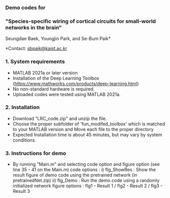 ### Demo codes for
### "Species-specific wiring of cortical circuits for small-world networks in the brain" </br>

Seungdae Baek, Youngjin Park, and Se-Bum Paik*

*Contact: sbpaik@kaist.ac.kr

### 1. System requirements
- MATLAB 2021a or later version
- Installation of the Deep Learning Toolbox (https://www.mathworks.com/products/deep-learning.html)
- No non-standard hardware is required.
- Uploaded codes were tested using MATLAB 2021a.

### 2. Installation
- Download "LRC_code.zip" and unzip the file.
- Choose the proper subfolder of 'fun_modifed_toolbox' which is matched to your MATLAB version and
  Move each file to the proper directory
- Expected Installation time is about 45 minutes, but may vary by system conditions.
 
### 3. Instructions for demo
- By running "Main.m" and selecting code option and figure option (see line 35 - 41 on the Main.m)
  code options :
i) flg_ShowRes : Show the result figure of demo code using the pretrained network (in pretrainedNet.zip)
ii) flg_Demo : Run the demo code using a randomly initialized network 
    figure options : flg1 - Result 1 / flg2 - Result 2 / flg3 - Result 3 
